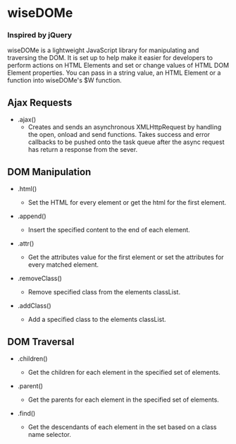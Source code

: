 # wiseDOMe

### Inspired by jQuery

wiseDOMe is a lightweight JavaScript library for manipulating and traversing the DOM. It is set up to help make it easier for developers to perform actions on HTML Elements and set or change values of HTML DOM Element properties. You can pass in a string value, an HTML Element or a function into wiseDOMe's $W function.

## Ajax Requests

* .ajax()
  - Creates and sends an asynchronous XMLHttpRequest by handling the open, onload and send functions. Takes success and error callbacks to be pushed onto the task queue after the async request has return a response from the sever.

## DOM Manipulation

* .html()
  - Set the HTML for every element or get the html for the first element.

* .append()
  - Insert the specified content to the end of each element.

* .attr()
  - Get the attributes value for the first element or set the attributes for every matched element.

* .removeClass()
  - Remove specified class from the elements classList.

* .addClass()
  - Add a specified class to the elements classList.

## DOM Traversal

* .children()
  - Get the children for each element in the specified set of elements.

* .parent()
  - Get the parents for each element in the specified set of elements.

* .find()
  - Get the descendants of each element in the set based on a class name selector.
